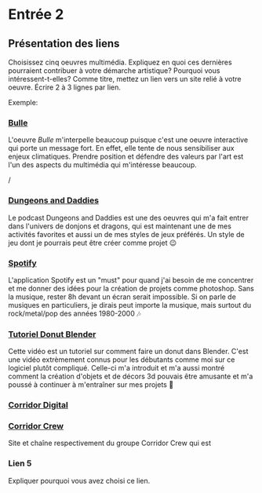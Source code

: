 # Entrée 2
## Présentation des liens
Choisissez cinq oeuvres multimédia. Expliquez en quoi ces dernières pourraient contribuer à votre démarche artistique? Pourquoi vous intéressent-t-elles? Comme titre, mettez un lien vers un site relié à votre oeuvre. Écrire 2 à 3 lignes par lien.

Exemple: 
### [Bulle](https://www.onf.ca/interactif/bulle/) 
L'oeuvre *Bulle* m'interpelle beaucoup puisque c'est une oeuvre interactive qui porte un message fort. En effet, elle tente de nous sensibiliser aux enjeux climatiques. Prendre position et défendre des valeurs par l'art est l'un des aspects du multimédia qui m'intéresse beaucoup. 

/

###  [Dungeons and Daddies](https://www.dungeonsanddaddies.com/)
Le podcast Dungeons and Daddies est une des oeuvres qui m'a fait entrer dans l'univers de donjons et dragons, qui est maintenant une de mes activités favorites et aussi un de mes styles de jeux préférés. Un style de jeu dont je pourrais peut être créer comme projet 😉

### [Spotify](https://open.spotify.com/intl-fr)
L'application Spotify est un "must" pour quand j'ai besoin de me concentrer et me donner des idées pour la création de projets comme photoshop. Sans la musique, rester 8h devant un écran serait impossible. Si on parle de musiques en particuliers, je dirais peut importe la musique, mais surtout du rock/metal/pop des années 1980-2000 🎶

### [Tutoriel Donut Blender](https://www.youtube.com/watch?v=nIoXOplUvAw)
Cette vidéo est un tutoriel sur comment faire un donut dans Blender. C'est une vidéo extrèmement connus pour les débutants comme moi sur ce logiciel plutôt compliqué. Celle-ci m'a introduit et m'a aussi montré comment la création d'objets et de décors 3d pouvais être amusante et m'a poussé à continuer à m'entraîner sur mes projets 💪

### [Corridor Digital](https://www.corridordigital.com/)
### [Corridor Crew](https://www.youtube.com/@CorridorCrew)
Site et chaîne respectivement du groupe Corridor Crew qui est

### Lien 5 
Expliquer pourquoi vous avez choisi ce lien. 

